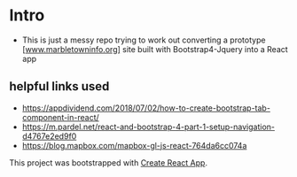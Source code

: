 # Intro
- This is just a messy repo trying to work out converting a prototype [www.marbletowninfo.org] site built with Bootstrap4-Jquery into a React app



## helpful links used

- https://appdividend.com/2018/07/02/how-to-create-bootstrap-tab-component-in-react/
- https://m.pardel.net/react-and-bootstrap-4-part-1-setup-navigation-d4767e2ed9f0
- https://blog.mapbox.com/mapbox-gl-js-react-764da6cc074a

This project was bootstrapped with [Create React App](https://github.com/facebook/create-react-app).


